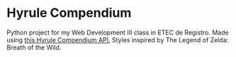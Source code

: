 # Hyrule Compendium

Python project for my Web Development III class in ETEC de Registro.
Made using <a href='https://gadhagod.github.io/Hyrule-Compendium-API/#/'>this Hyrule Compendium API.</a>
Styles inspired by The Legend of Zelda: Breath of the Wild.
